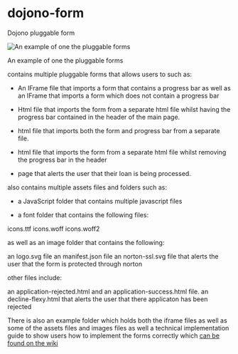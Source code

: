 # dojono-form
Dojono pluggable form


![An example of one the pluggable forms](http://jack.dojono.co.uk/flexytechimages/embeddedform.jpg)

An example of one the pluggable forms


contains multiple pluggable forms that allows users to such as: 

- An IFrame file that imports a form that contains a progress bar as well as an IFrame that imports a form which does not contain a progress bar    

- Html file that imports the form from a separate html file whilst having the progress bar contained in the header of the main page. 
 
- html file that imports both the form and progress bar from a separate file.

- html file that imports the form from a separate html file whilst removing the progress bar in the header

- page that alerts the user that their loan is being processed.

also contains multiple assets files and folders such as:

- a JavaScript folder that contains multiple javascript files

- a font folder that contains the following files:

icons.ttf
icons.woff
icons.woff2

as well as an image folder that contains the following:

an logo.svg file
an manifest.json file
an norton-ssl.svg file that alerts the user that the form is protected through norton

other files include:

an application-rejected.html and an application-success.html file.
an decline-flexy.html that alerts the user that there applicaton has been rejected

There is also an example folder which holds both the iframe files as well as some of the assets files and images files as well a technical implementation guide to show users how to implement the forms correctly which [can be found on the wiki](https://github.com/quiddihub/dojono-form-development/wiki)

